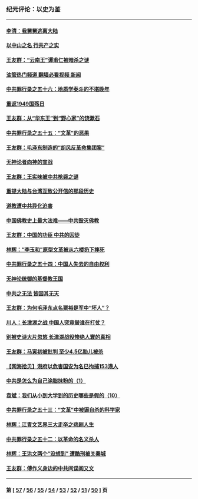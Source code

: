 ### 纪元评论：以史为鉴
---
#### [李清：我舅舅逃离大陆](../../pages/nsc1028/n13343329.md?11120330) 
#### [以中山之名 行共产之实](../../pages/nsc1028/n13346437.md?11120330) 
#### [王友群：“云南王”谭甫仁被暗杀之谜](../../pages/nsc1028/n13357123.md?11120330) 
#### [油管热门频道 翻墙必看视频 新闻](ok?11120330)
#### [中共罪行录之五十六：地质学泰斗的不堪晚年](../../pages/nsc1028/n13355675.md?11120330) 
#### [重返1949国殇日](../../pages/nsc1028/n13346372.md?11120330) 
#### [王友群：从“华东王”到“野心家”的饶漱石](../../pages/nsc1028/n13346037.md?11120330) 
#### [中共罪行录之五十五：“文革”的恶果](../../pages/nsc1028/n13324062.md?11120330) 
#### [王友群：毛泽东制造的“胡风反革命集团案”](../../pages/nsc1028/n13324909.md?11120330) 
#### [无神论者向神的宣战](../../pages/nsc1028/n13281535.md?11120330) 
#### [王友群：王实味被中共枪毙之谜](../../pages/nsc1028/n13307502.md?11120330) 
#### [重提大陆与台湾互致公开信的那段历史](../../pages/nsc1028/n13305095.md?11120330) 
#### [道教遭中共异化迫害](../../pages/nsc1028/n13281463.md?11120330) 
#### [中国佛教史上最大法难——中共毁灭佛教](../../pages/nsc1028/n13281397.md?11120330) 
#### [王友群：中国的功臣 中共的囚徒](../../pages/nsc1028/n13291790.md?11120330) 
#### [林辉：“李玉和”原型文革被从六楼扔下摔死](../../pages/nsc1028/n13291564.md?11120330) 
#### [中共罪行录之五十四：中国人失去的自由权利](../../pages/nsc1028/n13290123.md?11120330) 
#### [无神论统御的基督教王国](../../pages/nsc1028/n13281280.md?11120330) 
#### [中共之无法 皆因其无天](../../pages/nsc1028/n13281088.md?11120330) 
#### [王友群：为何毛泽东点名粟裕是军中“坏人”？](../../pages/nsc1028/n13279118.md?11120330) 
#### [川人：长津湖之战 中国人究竟替谁在打仗？](../../pages/nsc1028/n13279096.md?11120330) 
#### [别被史诗大片忽悠 长津湖战役惨绝人寰的真相](../../pages/nsc1028/n13279023.md?11120330) 
#### [王友群：马寅初被批判 至少4.5亿胎儿被杀](../../pages/nsc1028/n13260313.md?11120330) 
#### [【网海拾贝】港府以危害国安为名已拘捕153港人](../../pages/nsc1028/n13257369.md?11120330) 
#### [中共是怎么为自己涂脂抹粉的（1）](../../pages/nsc1028/n13257311.md?11120330) 
#### [袁斌：我们从小到大学到的历史哪些是假的（10）](../../pages/nsc1028/n13252177.md?11120330) 
#### [中共罪行录之五十三：“文革”中被逼自杀的科学家](../../pages/nsc1028/n13249512.md?11120330) 
#### [林辉：江青文艺界三大走卒之悲剧人生](../../pages/nsc1028/n13248164.md?11120330) 
#### [中共罪行录之五十二：以革命的名义杀人](../../pages/nsc1028/n13247326.md?11120330) 
#### [林辉：王洪文两个“没想到” 遭酷刑被关秦城](../../pages/nsc1028/n13244136.md?11120330) 
#### [王友群：傅作义身边的中共间谍阎又文](../../pages/nsc1028/n13244038.md?11120330) 

---
#### 第 [ [57](./57.md?11120330) / [56](./56.md?11120330) / [55](./55.md?11120330) / [54](./54.md?11120330) / [53](./53.md?11120330) / [52](./52.md?11120330) / [51](./51.md?11120330) / [50](./50.md?11120330) ] 页
